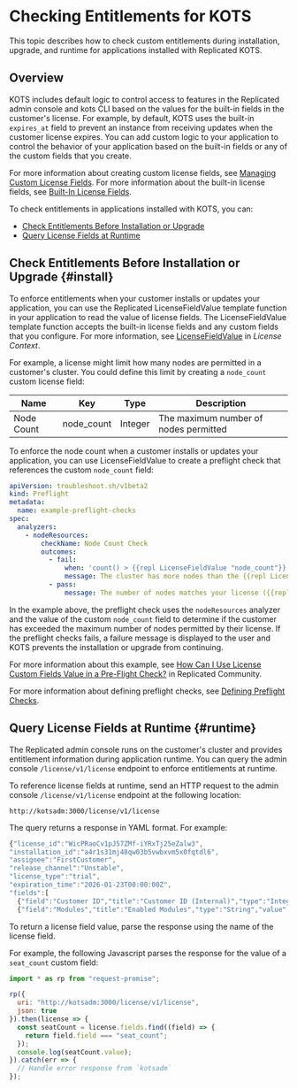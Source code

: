 # Checking Entitlements for KOTS

This topic describes how to check custom entitlements during installation, upgrade, and runtime for applications installed with Replicated KOTS.

## Overview

KOTS includes default logic to control access to features in the Replicated admin console and kots CLI based on the values for the built-in fields in the customer's license. For example, by default, KOTS uses the built-in `expires_at` field to prevent an instance from receiving updates when the customer license expires. You can add custom logic to your application to control the behavior of your application based on the built-in fields or any of the custom fields that you create.

For more information about creating custom license fields, see [Managing Custom License Fields](licenses-adding-custom-fields). For more information about the built-in license fields, see [Built-In License Fields](licenses-using-builtin-fields).

To check entitlements in applications installed with KOTS, you can:

* [Check Entitlements Before Installation or Upgrade](#install)
* [Query License Fields at Runtime](#runtime)

## Check Entitlements Before Installation or Upgrade {#install}

To enforce entitlements when your customer installs or updates your application,
you can use the Replicated LicenseFieldValue template function in your application to read the value of license fields. The LicenseFieldValue template function accepts the built-in license fields and any custom fields that you configure. For more information, see [LicenseFieldValue](/reference/template-functions-license-context#licensefieldvalue) in _License Context_.

For example, a license might limit how many nodes are permitted in a customer's
cluster. You could define this limit by creating a `node_count` custom license field:

| Name | Key | Type | Description |
|------|-----|------|-------------|
| Node Count | node_count | Integer | The maximum number of nodes permitted |

To enforce the node count when a customer installs or updates your application,
you can use LicenseFieldValue to create a preflight check that references the custom  `node_count` field:

```yaml
apiVersion: troubleshoot.sh/v1beta2
kind: Preflight
metadata:
  name: example-preflight-checks
spec:
  analyzers:
    - nodeResources:
        checkName: Node Count Check
        outcomes:
          - fail:
              when: 'count() > {{repl LicenseFieldValue "node_count"}}'
              message: The cluster has more nodes than the {{repl LicenseFieldValue "node_count"}} you are licensed for.
          - pass:
              message: The number of nodes matches your license ({{repl LicenseFieldValue "node_count"}})
```

In the example above, the preflight check uses the `nodeResources` analyzer and the value of the custom `node_count` field to determine if the customer has exceeded the maximum number of nodes permitted by their license. If the preflight checks fails, a failure message is displayed to the user and KOTS prevents the installation or upgrade from continuing.

For more information about this example, see [How Can I Use License Custom Fields Value in a Pre-Flight Check?](https://help.replicated.com/community/t/how-can-i-use-license-custom-fields-value-in-a-pre-flight-check/624) in Replicated Community.

For more information about defining preflight checks, see [Defining Preflight Checks](preflight-defining).

## Query License Fields at Runtime {#runtime}

The Replicated admin console runs on the customer's cluster and provides entitlement information during application runtime. You can query the admin console `/license/v1/license` endpoint to enforce entitlements at runtime.

To reference license fields at runtime, send an HTTP request to the admin console `/license/v1/license` endpoint at the following location:

```
http://kotsadm:3000/license/v1/license
```

The query returns a response in YAML format. For example:

```javascript
{"license_id":"WicPRaoCv1pJ57ZMf-iYRxTj25eZalw3",
"installation_id":"a4r1s31mj48qw03b5vwbxvm5x0fqtdl6",
"assignee":"FirstCustomer",
"release_channel":"Unstable",
"license_type":"trial",
"expiration_time":"2026-01-23T00:00:00Z",
"fields":[
  {"field":"Customer ID","title":"Customer ID (Internal)","type":"Integer","value":121,"hide_from_customer":true},
  {"field":"Modules","title":"Enabled Modules","type":"String","value":"Analytics, Integration"}]}
```

To return a license field value, parse the response using the name of the license
field.

For example, the following Javascript parses the response for the value of a
`seat_count` custom field:

```javascript
import * as rp from "request-promise";

rp({
  uri: "http://kotsadm:3000/license/v1/license",
  json: true
}).then(license => {
  const seatCount = license.fields.find((field) => {
    return field.field === "seat_count";
  });
  console.log(seatCount.value);
}).catch(err => {
  // Handle error response from `kotsadm`
});
```

